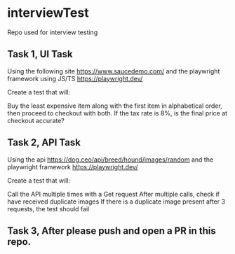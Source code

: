 # interviewTest
Repo used for interview testing

 

## Task 1, UI Task

 

Using the following site https://www.saucedemo.com/ and the playwright framework using JS/TS https://playwright.dev/

Create a test that will:

Buy the least expensive item along with the first item in alphabetical order, then proceed to checkout with both. If the tax rate is 8%, is the final price at checkout accurate?

## Task 2, API Task

 

Using the api https://dog.ceo/api/breed/hound/images/random and the playwright framework https://playwright.dev/

Create a test that will:

Call the API multiple times with a Get request
After multiple calls, check if have received duplicate images
If there is a duplicate image present after 3 requests, the test should fail

 

## Task 3, After please push and open a PR in this repo.
